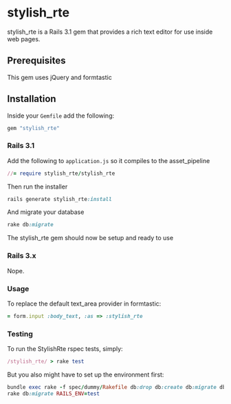 # stylish_rte

stylish_rte is a Rails 3.1 gem that provides a rich text editor for use inside web pages.

## Prerequisites

This gem uses jQuery and formtastic

## Installation

Inside your `Gemfile` add the following:

````ruby
gem "stylish_rte"
````

### Rails 3.1

Add the following to `application.js` so it compiles to the asset_pipeline

````ruby
//= require stylish_rte/stylish_rte
````

Then run the installer

````ruby
rails generate stylish_rte:install
````

And migrate your database
````ruby
rake db:migrate
````

The stylish_rte gem should now be setup and ready to use

### Rails 3.x

Nope.

### Usage

To replace the default text_area provider in formtastic:

````ruby
= form.input :body_text, :as => :stylish_rte
````

### Testing

To run the StylishRte rspec tests, simply:

````ruby
/stylish_rte/ > rake test
````

But you also might have to set up the environment first:

````ruby
bundle exec rake -f spec/dummy/Rakefile db:drop db:create db:migrate db:test:prepare
rake db:migrate RAILS_ENV=test
````
